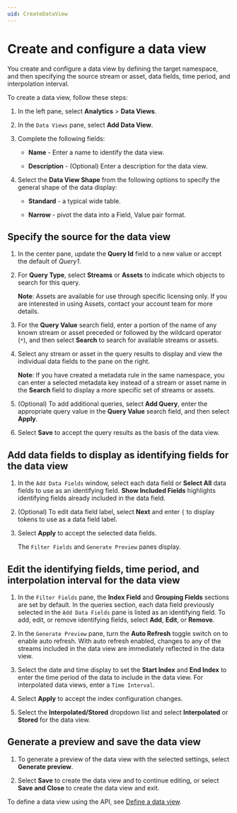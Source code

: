 ```yaml
---
uid: CreateDataView
---
```


# Create and configure a data view

You create and configure a data view by defining the target namespace, and then specifying the source stream or asset, data fields, time period, and interpolation interval.

To create a data view, follow these steps:

1. In the left pane, select **Analytics** > **Data Views**.

1. In the `Data Views` pane, select **Add Data View**.

1. Complete the following fields:

   - **Name** - Enter a name to identify the data view.
   
   - **Description** - (Optional) Enter a description for the data view.

1. Select the **Data View Shape** from the following options to specify the general shape of the data display: 

   - **Standard** - a typical wide table. 

   - **Narrow** - pivot the data into a Field, Value pair format.

## Specify the source for the data view

1. In the center pane, update the **Query Id** field to a new value or accept the default of *Query1*.

1. For **Query Type**, select **Streams** or **Assets** to indicate which objects to search for this query.

   **Note**: Assets are available for use through specific licensing only. If you are interested in using Assets, contact your account team for more details.

1. For the **Query Value** search field, enter a portion of the name of any known stream or asset preceded or followed by the wildcard operator (``*``), and then select **Search** to search for available streams or assets.

1. Select any stream or asset in the query results to display and view the individual data fields to the pane on the right.

   **Note**: If you have created a metadata rule in the same namespace, you can enter a selected metadata key instead of a stream or asset name in the **Search** field to display a more specific set of streams or assets.

1. (Optional) To add additional queries, select **Add Query**, enter the appropriate query value in the **Query Value** search field, and then select **Apply**.

1. Select **Save** to accept the query results as the basis of the data view.

## Add data fields to display as identifying fields for the data view

1. In the `Add Data Fields` window, select each data field or **Select All** data fields to use as an identifying field. **Show Included Fields** highlights identifying fields already included in the data field.

1. (Optional) To edit data field label, select **Next** and enter `{` to display tokens to use as a data field label.

1. Select **Apply** to accept the selected data fields.

   The `Filter Fields` and `Generate Preview` panes display.

## Edit the identifying fields, time period, and interpolation interval for the data view

1. In the `Filter Fields` pane, the **Index Field** and **Grouping Fields** sections are set by default. In the queries section, each data field previously selected in the `Add Data Fields` pane is listed as an identifying field. To add, edit, or remove identifying fields, select **Add**, **Edit**, or **Remove**.

1. In the `Generate Preview` pane, turn the **Auto Refresh** toggle switch on to enable auto refresh. With auto refresh enabled, changes to any of the streams included in the data view are immediately reflected in the data view.

1. Select the date and time display to set the **Start Index** and **End Index** to enter the time period of the data to include in the data view. For interpolated data views, enter a `Time Interval`.

1. Select **Apply** to accept the index configuration changes.

1. Select the **Interpolated/Stored** dropdown list and select **Interpolated** or **Stored** for the data view.

## Generate a preview and save the data view

1. To generate a preview of the data view with the selected settings, select **Generate preview**.

1. Select **Save** to create the data view and to continue editing, or select **Save and Close** to create the data view and exit.

To define a data view using the API, see [Define a data view](xref:DataViewsQuickStartDefine).
